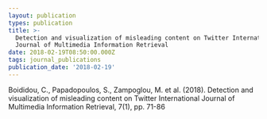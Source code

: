 ```yaml
---
layout: publication
types: publication
title: >-
  Detection and visualization of misleading content on Twitter International
  Journal of Multimedia Information Retrieval
date: 2018-02-19T08:50:00.000Z
tags: journal_publications
publication_date: '2018-02-19'
---
```

Boididou, C., Papadopoulos, S., Zampoglou, M. et al. (2018). Detection and visualization of misleading content on Twitter International Journal of Multimedia Information Retrieval, 7(1), pp. 71-86
